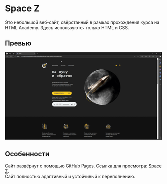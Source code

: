 # Space Z
Это небольшой веб-сайт, свёрстанный в рамках прохождения курса на HTML Academy. Здесь используются только HTML и CSS.

## Превью
![Сайт Space Z](preview%20img/Space-Z.gif)

## Особенности
Сайт развёрнут с помощью GitHub Pages. Ссылка для просмотра: [Space Z](https://helluna.github.io/Space/).<br>
Сайт полностью адаптивный и устойчивый к переполнению.
